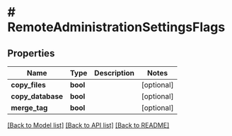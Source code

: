 # # RemoteAdministrationSettingsFlags

## Properties

Name | Type | Description | Notes
------------ | ------------- | ------------- | -------------
**copy_files** | **bool** |  | [optional]
**copy_database** | **bool** |  | [optional]
**merge_tag** | **bool** |  | [optional]

[[Back to Model list]](../../README.md#models) [[Back to API list]](../../README.md#endpoints) [[Back to README]](../../README.md)
